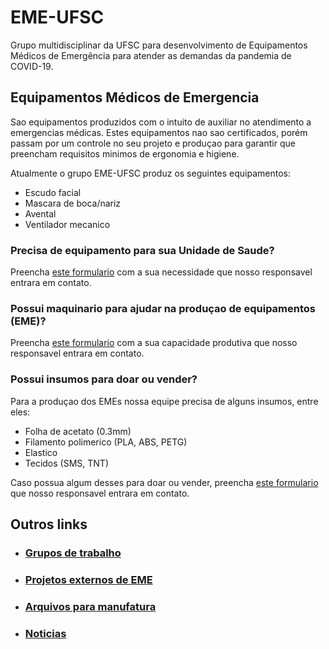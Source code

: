 # EME-UFSC
Grupo multidisciplinar da UFSC para desenvolvimento de Equipamentos Médicos de Emergência para atender as demandas da pandemia de COVID-19.

## Equipamentos Médicos de Emergencia
Sao equipamentos produzidos com o intuito de auxiliar no atendimento a emergencias médicas. Estes equipamentos nao sao certificados, porém passam por um controle no seu projeto e produçao para garantir que preencham requisitos minimos de ergonomia e higiene.

Atualmente o grupo EME-UFSC produz os seguintes equipamentos:
- Escudo facial
- Mascara de boca/nariz
- Avental
- Ventilador mecanico

### Precisa de equipamento para sua Unidade de Saude?
Preencha [este formulario](https://docs.google.com/forms/d/e/1FAIpQLSfDX15ljiZy6SYf0Oby2XscRVzy2pqgRojPx5fv6pEW_O75Uw/viewform) com a sua necessidade que nosso responsavel entrara em contato.

### Possui maquinario para ajudar na produçao de equipamentos (EME)?
Preencha [este formulario](https://forms.gle/Hm4whJZQ5EAF3oUG9) com a sua capacidade produtiva que nosso responsavel entrara em contato.

### Possui insumos para doar ou vender?
Para a produçao dos EMEs nossa equipe precisa de alguns insumos, entre eles:
- Folha de acetato (0.3mm)
- Filamento polimerico (PLA, ABS, PETG)
- Elastico
- Tecidos (SMS, TNT)

Caso possua algum desses para doar ou vender, preencha [este formulario](https://www.google.com) que nosso responsavel entrara em contato.

## Outros links

- ### [Grupos de trabalho](docs/grupos_de_trabalho.md)
- ### [Projetos externos de EME](docs/projetos_externos_de_eme.md)
- ### [Arquivos para manufatura](docs/arquivos_de_manufatura.md)
- ### [Noticias](docs/noticias.md)





